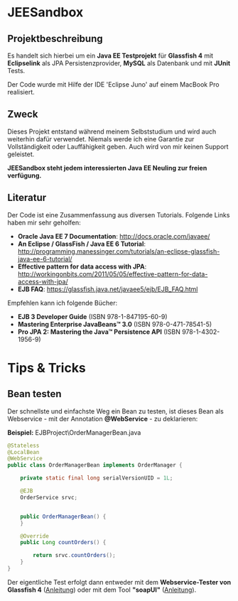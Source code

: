 JEESandbox
==========

Projektbeschreibung
-------------------
Es handelt sich hierbei um ein **Java EE Testprojekt** für **Glassfish 4** mit **Eclipselink** als JPA Persistenzprovider, **MySQL** als Datenbank und mit **JUnit** Tests. 

Der Code wurde mit Hilfe der IDE 'Eclipse Juno' auf einem MacBook Pro realisiert. 

Zweck
-----
Dieses Projekt entstand während meinem Selbststudium und wird auch weiterhin dafür verwendet. Niemals werde ich eine Garantie zur Vollständigkeit oder Lauffähigkeit geben. Auch wird von mir keinen Support geleistet. 

**JEESandbox steht jedem interessierten Java EE Neuling zur freien verfügung.** 

Literatur
---------
Der Code ist eine Zusammenfassung aus diversen Tutorials. Folgende Links haben mir sehr geholfen:

- **Oracle Java EE 7 Documentation**: http://docs.oracle.com/javaee/
- **An Eclipse / GlassFish / Java EE 6 Tutorial**: http://programming.manessinger.com/tutorials/an-eclipse-glassfish-java-ee-6-tutorial/
- **Effective pattern for data access with JPA**: http://workingonbits.com/2011/05/05/effective-pattern-for-data-access-with-jpa/
- **EJB FAQ**: https://glassfish.java.net/javaee5/ejb/EJB_FAQ.html

Empfehlen kann ich folgende Bücher:

- **EJB 3 Developer Guide** (ISBN 978-1-847195-60-9)
- **Mastering EnterpriseJavaBeans™ 3.0** (ISBN 978-0-471-78541-5)
- **Pro JPA 2: Mastering the Java™Persistence API** (ISBN 978-1-4302-1956-9)




Tips & Tricks
=============

Bean testen
-----------
Der schnellste und einfachste Weg ein Bean zu testen, ist dieses Bean als Webservice - mit der Annotation **@WebService** - zu deklarieren:

**Beispiel:** EJBProject\OrderManagerBean.java

```java
@Stateless
@LocalBean
@WebService
public class OrderManagerBean implements OrderManager {

	private static final long serialVersionUID = 1L;

	@EJB
	OrderService srvc;


	public OrderManagerBean() {
	}

	@Override
	public Long countOrders() {

		return srvc.countOrders();
	}
}
```

Der eigentliche Test erfolgt dann entweder mit dem **Webservice-Tester von Glassfish 4** ([Anleitung](http://programming.manessinger.com/tutorials/an-eclipse-glassfish-java-ee-6-tutorial/#heading_toc_j_22)) oder mit dem Tool **"soapUI"** ([Anleitung](http://programming.manessinger.com/tutorials/an-eclipse-glassfish-java-ee-6-tutorial/#heading_toc_j_23)).





